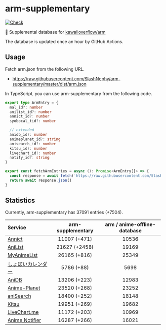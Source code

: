 # arm-supplementary

[![Check](https://github.com/SlashNephy/arm-supplementary/actions/workflows/check-node.yml/badge.svg)](https://github.com/SlashNephy/arm-supplementary/actions/workflows/check-node.yml)

💊 Supplemental database for [kawaiioverflow/arm](https://github.com/kawaiioverflow/arm)

The database is updated once an hour by GitHub Actions.

## Usage

Fetch arm.json from the following URL.

- https://raw.githubusercontent.com/SlashNephy/arm-supplementary/master/dist/arm.json

In TypeScript, you can use arm-supplementary from the following code.

```TypeScript
export type ArmEntry = {
  mal_id?: number
  anilist_id?: number
  annict_id?: number
  syobocal_tid?: number

  // extended
  anidb_id?: number
  animeplanet_id?: string
  anisearch_id?: number
  kitsu_id?: number
  livechart_id?: number
  notify_id?: string
}

export const fetchArmEntries = async (): Promise<ArmEntry[]> => {
  const response = await fetch('https://raw.githubusercontent.com/SlashNephy/arm-supplementary/master/dist/arm.json')
  return await response.json()
}
```

## Statistics

Currently, arm-supplementary has 37091 entries (+7504).

| Service                                     | arm-supplementary | arm / anime-offline-database |
| :------------------------------------------ | :---------------: | :--------------------------: |
| [Annict](https://annict.com)                |   11007 (+471)    |            10536             |
| [AniList](https://anilist.co)               |   21627 (+2458)   |            19169             |
| [MyAnimeList](https://myanimelist.net)      |   26165 (+816)    |            25349             |
| [しょぼいカレンダー](https://cal.syoboi.jp) |    5786 (+88)     |             5698             |
| [AniDB](https://anidb.net)                  |   13206 (+223)    |            12983             |
| [Anime-Planet](https://anime-planet.com)    |   23520 (+268)    |            23252             |
| [aniSearch](https://anisearch.com)          |   18400 (+252)    |            18148             |
| [Kitsu](https://kitsu.io)                   |   19951 (+269)    |            19682             |
| [LiveChart.me](https://livechart.me)        |   11172 (+203)    |            10969             |
| [Anime Notifier](https://notify.moe)        |   16287 (+266)    |            16021             |
